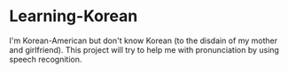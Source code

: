 # Learning-Korean
I'm Korean-American but don't know Korean (to the disdain of my mother and girlfriend). This project will try to help me with pronunciation by using speech recognition. 
